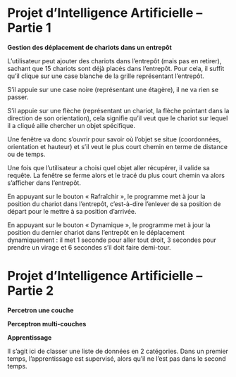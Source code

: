 # Projet d’Intelligence Artificielle – Partie 1

**Gestion des déplacement de chariots dans un entrepôt**

L’utilisateur peut ajouter des chariots dans l’entrepôt (mais pas 
en retirer), sachant que 15 chariots sont déjà placés dans l’entrepôt.
Pour cela, il suffit qu’il clique sur une case blanche de la grille
représentant l’entrepôt.

S’il appuie sur une case noire (représentant une étagère), il ne va rien
se passer.

S’il appuie sur une flèche (représentant un chariot, la flèche pointant
dans la direction de son orientation), cela signifie qu’il veut que le chariot
sur lequel il a cliqué aille chercher un objet spécifique.

Une fenêtre va donc
s’ouvrir pour savoir où l’objet se situe (coordonnées, orientation et hauteur)
et s’il veut le plus court chemin en terme de distance ou de temps.

Une fois que l’utilisateur a choisi quel objet aller récupérer, il valide sa
requête. La fenêtre se ferme alors et le tracé du plus court chemin va alors
s’afficher dans l’entrepôt.

En appuyant sur le bouton « Rafraîchir », le programme met à jour la position
du chariot dans l’entrepôt, c’est-à-dire l’enlever de sa position de départ pour
le mettre à sa position d’arrivée.

En appuyant sur le bouton « Dynamique », le programme met à jour la position
du dernier chariot dans l’entrepôt en le déplacement dynamiquement : il met 1 seconde
pour aller tout droit, 3 secondes pour prendre un virage et 6 secondes s’il doit faire
demi-tour.

# Projet d’Intelligence Artificielle – Partie 2

**Percetron une couche**

**Perceptron multi-couches**

**Apprentissage**

Il s’agit ici de classer une liste de données en 2 catégories. Dans un premier temps,
l’apprentissage est supervisé, alors qu’il ne l’est pas dans le second temps.
